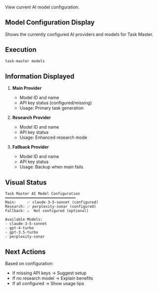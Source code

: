 View current AI model configuration.

## Model Configuration Display

Shows the currently configured AI providers and models for Task Master.

## Execution

```bash
task-master models
```

## Information Displayed

1. **Main Provider**
   - Model ID and name
   - API key status (configured/missing)
   - Usage: Primary task generation

2. **Research Provider**
   - Model ID and name
   - API key status
   - Usage: Enhanced research mode

3. **Fallback Provider**
   - Model ID and name
   - API key status
   - Usage: Backup when main fails

## Visual Status

```
Task Master AI Model Configuration
━━━━━━━━━━━━━━━━━━━━━━━━━━━━━━━━
Main:     ✅ claude-3-5-sonnet (configured)
Research: ✅ perplexity-sonar (configured)
Fallback: ⚠️  Not configured (optional)

Available Models:
- claude-3-5-sonnet
- gpt-4-turbo
- gpt-3.5-turbo
- perplexity-sonar
```

## Next Actions

Based on configuration:
- If missing API keys → Suggest setup
- If no research model → Explain benefits
- If all configured → Show usage tips